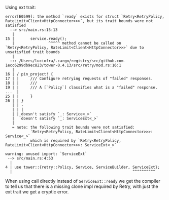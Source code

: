 Using ext trait:

```
error[E0599]: the method `ready` exists for struct `Retry<RetryPolicy, RateLimit<Client<HttpConnector>>>`, but its trait bounds were not satisfied
  --> src/main.rs:15:13
   |
15 |       service.ready();
   |               ^^^^^ method cannot be called on `Retry<RetryPolicy, RateLimit<Client<HttpConnector>>>` due to unsatisfied trait bounds
   |
  ::: /Users/luciofra/.cargo/registry/src/github.com-1ecc6299db9ec823/tower-0.4.13/src/retry/mod.rs:16:1
   |
16 | / pin_project! {
17 | |     /// Configure retrying requests of "failed" responses.
18 | |     ///
19 | |     /// A [`Policy`] classifies what is a "failed" response.
...  |
25 | |     }
26 | | }
   | | -
   | | |
   | |_doesn't satisfy `_: Service<_>`
   |   doesn't satisfy `_: ServiceExt<_>`
   |
   = note: the following trait bounds were not satisfied:
           `Retry<RetryPolicy, RateLimit<Client<HttpConnector>>>: Service<_>`
           which is required by `Retry<RetryPolicy, RateLimit<Client<HttpConnector>>>: ServiceExt<_>`

warning: unused import: `ServiceExt`
 --> src/main.rs:4:53
  |
4 | use tower::{retry::Policy, Service, ServiceBuilder, ServiceExt};
  |                                                     ^^^^^^^^^^
  ```

When using call directly instead of `ServiceExt::ready` we get the compiler to
tell us that there is a missing clone impl required by Retry, with just the ext
trait we get a cryptic error.
